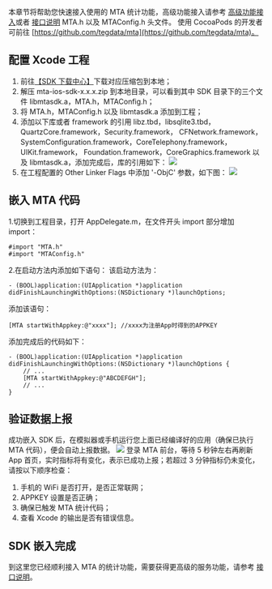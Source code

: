 本章节将帮助您快速接入使用的 MTA 统计功能，高级功能接入请参考 [高级功能接入](https://cloud.tencent.com/document/product/549/13057)或者 [接口说明](/document/product/549/12859) MTA.h 以及 MTAConfig.h 头文件。
使用 CocoaPods 的开发者可前往 [https://github.com/tegdata/mta](https://github.com/tegdata/mta)。

## 配置 Xcode 工程
1. 前往[【SDK 下载中心】](http://mta.qq.com/mta/ctr_index/download)下载对应压缩包到本地；
2. 解压 mta-ios-sdk-x.x.x.zip 到本地目录，可以看到其中 SDK 目录下的三个文件 libmtasdk.a，MTA.h，MTAConfig.h；
3. 将 MTA.h，MTAConfig.h 以及 libmtasdk.a 添加到工程；
4. 添加以下库或者 framework 的引用 libz.tbd，libsqlite3.tbd，QuartzCore.framework，Security.framework， CFNetwork.framework，SystemConfiguration.framework，CoreTelephony.framework[]()，UIKit.framework， Foundation.framework，CoreGraphics.framework 以及 libmtasdk.a，添加完成后，库的引用如下：
![](//mc.qcloudimg.com/static/img/2cbe5ee05515acbff5c3e05e98d777a9/image.png)
5. 在工程配置的 Other Linker Flags 中添加 '-ObjC' 参数，如下图：
![](//mc.qcloudimg.com/static/img/dbd8742a715f2e1b414b731b6b28743b/image.png)

## 嵌入 MTA 代码
1.切换到工程目录，打开 AppDelegate.m，在文件开头 import 部分增加 import：
```
#import "MTA.h"
#import "MTAConfig.h"
```
2.在启动方法内添加如下语句：
该启动方法为：

```
- (BOOL)application:(UIApplication *)application
didFinishLaunchingWithOptions:(NSDictionary *)launchOptions;
```
添加该语句：
```
[MTA startWithAppkey:@"xxxx"]; //xxxx为注册App时得到的APPKEY
```
添加完成后的代码如下：
```
- (BOOL)application:(UIApplication *)application
didFinishLaunchingWithOptions:(NSDictionary *)launchOptions {
    // ...
    [MTA startWithAppkey:@"ABCDEFGH"];
    // ...
}
```

## 验证数据上报
成功嵌入 SDK 后，在模拟器或手机运行您上面已经编译好的应用（确保已执行 MTA 代码），便会自动上报数据。
![](//mc.qcloudimg.com/static/img/4b864a1a4a7a2cfbb70e73a86a30fef3/image.png)
登录 MTA 前台，等待 5 秒钟左右再刷新 App 首页，实时指标将有变化，表示已成功上报；若超过 3 分钟指标仍未变化，请按以下顺序检查：
1. 手机的 WiFi 是否打开，是否正常联网；
2. APPKEY 设置是否正确；
3. 确保已触发 MTA 统计代码；
4. 查看 Xcode 的输出是否有错误信息。

## SDK 嵌入完成
到这里您已经顺利接入 MTA 的统计功能，需要获得更高级的服务功能，请参考 [接口说明](https://cloud.tencent.com/document/product/549/12859)。

